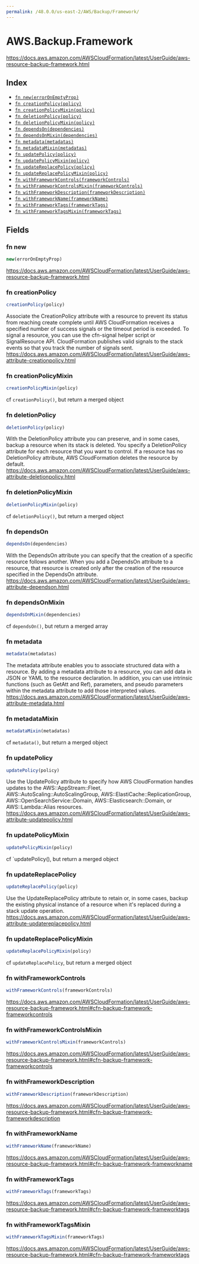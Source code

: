 ```yaml
---
permalink: /48.0.0/us-east-2/AWS/Backup/Framework/
---
```


# AWS.Backup.Framework

https://docs.aws.amazon.com/AWSCloudFormation/latest/UserGuide/aws-resource-backup-framework.html

## Index

* [`fn new(errorOnEmptyProp)`](#fn-new)
* [`fn creationPolicy(policy)`](#fn-creationpolicy)
* [`fn creationPolicyMixin(policy)`](#fn-creationpolicymixin)
* [`fn deletionPolicy(policy)`](#fn-deletionpolicy)
* [`fn deletionPolicyMixin(policy)`](#fn-deletionpolicymixin)
* [`fn dependsOn(dependencies)`](#fn-dependson)
* [`fn dependsOnMixin(dependencies)`](#fn-dependsonmixin)
* [`fn metadata(metadatas)`](#fn-metadata)
* [`fn metadataMixin(metadatas)`](#fn-metadatamixin)
* [`fn updatePolicy(policy)`](#fn-updatepolicy)
* [`fn updatePolicyMixin(policy)`](#fn-updatepolicymixin)
* [`fn updateReplacePolicy(policy)`](#fn-updatereplacepolicy)
* [`fn updateReplacePolicyMixin(policy)`](#fn-updatereplacepolicymixin)
* [`fn withFrameworkControls(frameworkControls)`](#fn-withframeworkcontrols)
* [`fn withFrameworkControlsMixin(frameworkControls)`](#fn-withframeworkcontrolsmixin)
* [`fn withFrameworkDescription(frameworkDescription)`](#fn-withframeworkdescription)
* [`fn withFrameworkName(frameworkName)`](#fn-withframeworkname)
* [`fn withFrameworkTags(frameworkTags)`](#fn-withframeworktags)
* [`fn withFrameworkTagsMixin(frameworkTags)`](#fn-withframeworktagsmixin)

## Fields

### fn new

```ts
new(errorOnEmptyProp)
```

https://docs.aws.amazon.com/AWSCloudFormation/latest/UserGuide/aws-resource-backup-framework.html

### fn creationPolicy

```ts
creationPolicy(policy)
```

Associate the CreationPolicy attribute with a resource to prevent its status from reaching create complete until AWS CloudFormation receives a specified number of success signals or the timeout period is exceeded. To signal a resource, you can use the cfn-signal helper script or SignalResource API. CloudFormation publishes valid signals to the stack events so that you track the number of signals sent. 
https://docs.aws.amazon.com/AWSCloudFormation/latest/UserGuide/aws-attribute-creationpolicy.html

### fn creationPolicyMixin

```ts
creationPolicyMixin(policy)
```

cf `creationPolicy()`, but return a merged object

### fn deletionPolicy

```ts
deletionPolicy(policy)
```

With the DeletionPolicy attribute you can preserve, and in some cases, backup a resource when its stack is deleted. You specify a DeletionPolicy attribute for each resource that you want to control. If a resource has no DeletionPolicy attribute, AWS CloudFormation deletes the resource by default. 
https://docs.aws.amazon.com/AWSCloudFormation/latest/UserGuide/aws-attribute-deletionpolicy.html

### fn deletionPolicyMixin

```ts
deletionPolicyMixin(policy)
```

cf `deletionPolicy()`, but return a merged object

### fn dependsOn

```ts
dependsOn(dependencies)
```

With the DependsOn attribute you can specify that the creation of a specific resource follows another. When you add a DependsOn attribute to a resource, that resource is created only after the creation of the resource specified in the DependsOn attribute. 
https://docs.aws.amazon.com/AWSCloudFormation/latest/UserGuide/aws-attribute-dependson.html

### fn dependsOnMixin

```ts
dependsOnMixin(dependencies)
```

cf `dependsOn()`, but return a merged array

### fn metadata

```ts
metadata(metadatas)
```

The metadata attribute enables you to associate structured data with a resource. By adding a metadata attribute to a resource, you can add data in JSON or YAML to the resource declaration. In addition, you can use intrinsic functions (such as GetAtt and Ref), parameters, and pseudo parameters within the metadata attribute to add those interpreted values. 
https://docs.aws.amazon.com/AWSCloudFormation/latest/UserGuide/aws-attribute-metadata.html

### fn metadataMixin

```ts
metadataMixin(metadatas)
```

cf `metadata()`, but return a merged object

### fn updatePolicy

```ts
updatePolicy(policy)
```

Use the UpdatePolicy attribute to specify how AWS CloudFormation handles updates to the AWS::AppStream::Fleet, AWS::AutoScaling::AutoScalingGroup, AWS::ElastiCache::ReplicationGroup, AWS::OpenSearchService::Domain, AWS::Elasticsearch::Domain, or AWS::Lambda::Alias resources. 
https://docs.aws.amazon.com/AWSCloudFormation/latest/UserGuide/aws-attribute-updatepolicy.html

### fn updatePolicyMixin

```ts
updatePolicyMixin(policy)
```

cf `updatePolicy(), but return a merged object

### fn updateReplacePolicy

```ts
updateReplacePolicy(policy)
```

Use the UpdateReplacePolicy attribute to retain or, in some cases, backup the existing physical instance of a resource when it's replaced during a stack update operation. 
https://docs.aws.amazon.com/AWSCloudFormation/latest/UserGuide/aws-attribute-updatereplacepolicy.html

### fn updateReplacePolicyMixin

```ts
updateReplacePolicyMixin(policy)
```

cf `updateReplacePolicy`, but return a merged object

### fn withFrameworkControls

```ts
withFrameworkControls(frameworkControls)
```

https://docs.aws.amazon.com/AWSCloudFormation/latest/UserGuide/aws-resource-backup-framework.html#cfn-backup-framework-frameworkcontrols

### fn withFrameworkControlsMixin

```ts
withFrameworkControlsMixin(frameworkControls)
```

https://docs.aws.amazon.com/AWSCloudFormation/latest/UserGuide/aws-resource-backup-framework.html#cfn-backup-framework-frameworkcontrols

### fn withFrameworkDescription

```ts
withFrameworkDescription(frameworkDescription)
```

https://docs.aws.amazon.com/AWSCloudFormation/latest/UserGuide/aws-resource-backup-framework.html#cfn-backup-framework-frameworkdescription

### fn withFrameworkName

```ts
withFrameworkName(frameworkName)
```

https://docs.aws.amazon.com/AWSCloudFormation/latest/UserGuide/aws-resource-backup-framework.html#cfn-backup-framework-frameworkname

### fn withFrameworkTags

```ts
withFrameworkTags(frameworkTags)
```

https://docs.aws.amazon.com/AWSCloudFormation/latest/UserGuide/aws-resource-backup-framework.html#cfn-backup-framework-frameworktags

### fn withFrameworkTagsMixin

```ts
withFrameworkTagsMixin(frameworkTags)
```

https://docs.aws.amazon.com/AWSCloudFormation/latest/UserGuide/aws-resource-backup-framework.html#cfn-backup-framework-frameworktags